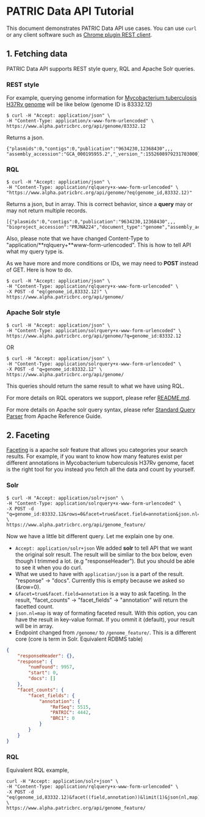 # PATRIC Data API Tutorial

This document demonstrates PATRIC Data API use cases. You can use `curl` or any client software such as [Chrome plugin REST client](https://chrome.google.com/webstore/detail/advanced-rest-client/hgmloofddffdnphfgcellkdfbfbjeloo).



## 1. Fetching data

PATRIC Data API supports REST style query, RQL and Apache Solr queries.

### REST style

For example, querying genome information for [Mycobacterium tuberculosis H37Rv genome](https://www.patricbrc.org/view/Genome/83332.12) will be like below (genome ID is 83332.12)

```
$ curl -H "Accept: application/json" \
-H "Content-Type: application/x-www-form-urlencoded" \
https://www.alpha.patricbrc.org/api/genome/83332.12
```

Returns a json.

```
{"plasmids":0,"contigs":0,"publication":"9634230,12368430",,,
"assembly_accession":"GCA_000195955.2","_version_":1552608979231703000}
```

### RQL

```
$ curl -H "Accept: application/json" \
-H "Content-Type: application/rqlquery+x-www-form-urlencoded" \
"https://www.alpha.patricbrc.org/api/genome/?eq(genome_id,83332.12)"
```

Returns a json, but in array. This is correct behavior, since a **query** may or may not return multiple records.

```
[{"plasmids":0,"contigs":0,"publication":"9634230,12368430",,,
"bioproject_accession":"PRJNA224","document_type":"genome","assembly_accession":"GCA_000195955.2"}]
```

Also, please note that we have changed Content-Type to "application/**rqlquery+**www-form-urlencoded". This is how to tell API what my query type is.

As we have more and more conditions or IDs, we may need to **POST** instead of GET. Here is how to do.

```
$ curl -H "Accept: application/json" \
-H "Content-Type: application/rqlquery+x-www-form-urlencoded" \
-X POST -d "eq(genome_id,83332.12)" \
https://www.alpha.patricbrc.org/api/genome/
```

### Apache Solr style

```
$ curl -H "Accept: application/json" \
-H "Content-Type: application/solrquery+x-www-form-urlencoded" \
https://www.alpha.patricbrc.org/api/genome/?q=genome_id:83332.12
```

OR

```
$ curl -H "Accept: application/json" \
-H "Content-Type: application/solrquery+x-www-form-urlencoded" \
-X POST -d "q=genome_id:83332.12" \
https://www.alpha.patricbrc.org/api/genome/
```

This queries should return the same result to what we have using RQL.

For more details on RQL operators we support, please refer [README.md](https://github.com/PATRIC3/p3_api/blob/master/README.md). 

For more details on Apache solr query syntax, please refer [Standard Query Parser](https://cwiki.apache.org/confluence/display/solr/The+Standard+Query+Parser) from Apache Reference Guide.



## 2. Faceting

[Faceting](https://cwiki.apache.org/confluence/display/solr/Faceting) is a apache solr feature that allows you categories your search results. For example, if you want to know how many features exist per different annotations in Mycobacterium tuberculosis H37Rv genome, facet is the right tool for you instead you fetch all the data and count by yourself.

### Solr

```
$ curl -H "Accept: application/solr+json" \
-H "Content-Type: application/solrquery+x-www-form-urlencoded" \
-X POST -d "q=genome_id:83332.12&rows=0&facet=true&facet.field=annotation&json.nl=map" \
https://www.alpha.patricbrc.org/api/genome_feature/
```

Now we have a little bit different query. Let me explain one by one.

* `Accept: application/solr+json` We added **solr** to tell API that we want the original solr result. The result will be simliar to the box below, even though I trimmed a lot. (e.g  "responseHeader"). But you should be able to see it when you do curl.
* What we used to have with `application/json` is a part of the result. "response" -> "docs". Currently this is empty because we asked so (&row=0).
* `&facet=true&facet.field=annotation` is a way to ask faceting. In the result, "facet_counts" -> "facet_fields" -> "annotation" will return the facetted count.
* `json.nl=map` is way of formating faceted result. With this option, you can have the result in key-value format. If you ommit it (default), your result will be in array. 
* Endpoint changed from `/genome/` to `/genome_feature/`. This is a different core (core is term in Solr. Equivalent RDBMS table)

```json
{
    "responseHeader": {},
    "response": {
        "numFound": 9957,
        "start": 0,
        "docs": []
    },
    "facet_counts": {
        "facet_fields": {
            "annotation": {
                "RefSeq": 5515,
                "PATRIC": 4442,
                "BRC1": 0
            }
        }
    }
}
```

### RQL

Equivalent RQL example,

```
curl -H "Accept: application/solr+json" \
-H "Content-Type: application/rqlquery+x-www-form-urlencoded" \
-X POST -d "eq(genome_id,83332.12)&facet((field,annotation))&limit(1)&json(nl,map)" \
https://www.alpha.patricbrc.org/api/genome_feature/
```

